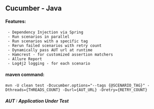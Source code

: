 ## Cucumber - Java

#### Features:
```
 - Dependency Injection via Spring
 - Run scenarios in parallel
 - Run scenarios with a specific tag
 - Rerun failed scenarios with retry count
 - Dynamically pass AUT url at runtime
 - Hamcrest - for customized assertion matchers
 - Allure Report
 - Log4j2 logging - for each scenario 
```

#### maven command:
```
mvn -U clean test -Dcucumber.options="--tags {@SCENARIO_TAG}" -Dthreads={THREADS_COUNT} -Durl={AUT_URL} -Dretry={RETRY_COUNT}
```

###### **AUT : _Application Under Test_**